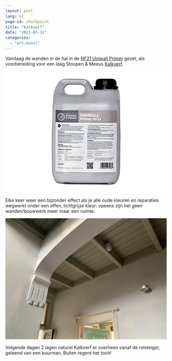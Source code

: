```yaml
---
layout: post
lang: nl
page-id: chalkpaint
title: "Kalkverf"
date: "2023-03-31"
categories:
  - "art-kunst"
---
```


Vandaag de wanden in de hal in de [NF21 Uniwall Primer](https://serefni.is/vara/primer-nf21-kalkgrunnur/) gezet, als voorbereiding
voor een laag Stoopen & Meeus [Kalkverf](http://www.stoopen-meeus.com/minerale-afwerkingen/kalk/).

![](/assets/img/blog/C8CA39CF-DB28-45DB-A2E2-56C1083CFFDA.jpeg)

Elke keer weer een bijzonder effect als je alle oude kleuren en reparaties wegwerkt
onder een effen, lichtgrijze kleur: opeens zijn het geen wanden/bouwwerk meer maar
een ruimte.

![](/assets/img/blog/B914367A-9EEF-4BB1-981F-2C111CA163D2-scaled.jpeg)

Volgende dagen 2 lagen naturel Kalkverf er overheen vanaf de rolsteiger, geleend van een
buurman. Buiten regent het toch!
